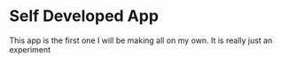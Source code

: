# Self Developed App

This app is the first one I will be making all on my own. It is really just an experiment
